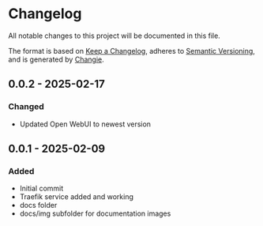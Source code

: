 # Changelog
All notable changes to this project will be documented in this file.

The format is based on [Keep a Changelog](https://keepachangelog.com/en/1.0.0/),
adheres to [Semantic Versioning](https://semver.org/spec/v2.0.0.html),
and is generated by [Changie](https://github.com/miniscruff/changie).


## 0.0.2 - 2025-02-17
### Changed
* Updated Open WebUI to newest version

## 0.0.1 - 2025-02-09
### Added
* Initial commit
* Traefik service added and working
* docs folder
* docs/img subfolder for documentation images
